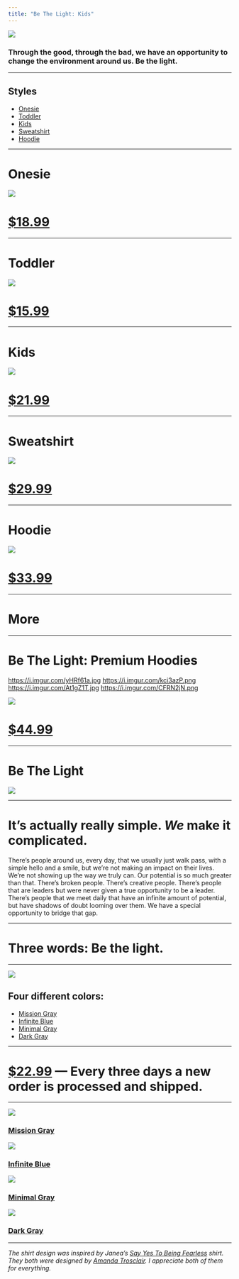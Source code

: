 ```yaml
---
title: "Be The Light: Kids"
---
```


![][image-1]

### Through the good, through the bad, we have an opportunity to change the environment around us. Be the light.

---- 

## Styles

- [Onesie][1]
- [Toddler][2]
- [Kids][3]
- [Sweatshirt][4]
- [Hoodie][5]

---- 

# Onesie

![][image-2]

# [$18.99][6]

---- 

# Toddler

![][image-3]

# [$15.99][7]

---- 

# Kids

![][image-4]

# [$21.99][8]

---- 

# Sweatshirt

![][image-5]

# [$29.99][9]

---- 

# Hoodie

![][image-6]

# [$33.99][10]

---- 

# More

---- 

# Be The Light: Premium Hoodies

https://i.imgur.com/yHRf61a.jpg
https://i.imgur.com/kci3azP.png
https://i.imgur.com/At1gZ1T.jpg
https://i.imgur.com/CFRN2jN.png

![][image-7]

# [$44.99][11]

---- 

# Be The Light

![][image-8]

---- 

# It’s actually really simple. *We* make it complicated.

There’s people around us, every day, that we usually just walk pass, with a simple hello and a smile, but we’re not making an impact on their lives. We’re not showing up the way we truly can. Our potential is so much greater than that. There’s broken people. There’s creative people. There’s people that are leaders but were never given a true opportunity to be a leader. There’s people that we meet daily that have an infinite amount of potential, but have shadows of doubt looming over them. We have a special opportunity to bridge that gap.

---- 

# Three words: **Be the light.**

---- 

![][image-9]

## Four different colors:

- [Mission Gray][12]
- [Infinite Blue][13]
- [Minimal Gray][14]
- [Dark Gray][15]

---- 

# [$22.99][16] — Every three days a new order is processed and shipped.

---- 

![][image-10]

### [Mission Gray][17]

![][image-11]

### [Infinite Blue][18]

![][image-12]

### [Minimal Gray][19]

![][image-13]

### [Dark Gray][20]

---- 

*The shirt design was inspired by Janea’s [Say Yes To Being Fearless][21] shirt. They both were designed by [Amanda Trosclair][22]. I appreciate both of them for everything.*

[1]:	https://teespring.com/be-the-light-for-kids
[2]:	https://teespring.com/be-the-light-for-kids
[3]:	https://teespring.com/be-the-light-for-kids
[4]:	https://teespring.com/be-the-light-for-kids
[5]:	https://teespring.com/be-the-light-for-kids
[6]:	https://teespring.com/be-the-light-for-kids
[7]:	https://teespring.com/be-the-light-for-kids
[8]:	https://teespring.com/be-the-light-for-kids
[9]:	https://teespring.com/be-the-light-for-kids
[10]:	https://teespring.com/be-the-light-for-kids
[11]:	https://teespring.com/premium-light-hoodie?pid=227&cid=2665
[12]:	https://nshp.xyz/2vFzpyJ
[13]:	https://nshp.xyz/2vFzpyJ
[14]:	https://nshp.xyz/2vFzpyJ
[15]:	https://nshp.xyz/2vFzpyJ
[16]:	https://nshp.xyz/2vFzpyJ
[17]:	https://nshp.xyz/2vFzpyJ
[18]:	https://nshp.xyz/2vFzpyJ
[19]:	https://nshp.xyz/2vFzpyJ
[20]:	https://nshp.xyz/2vFzpyJ
[21]:	https://www.bonfire.com/say-yes-to-being-fearless/
[22]:	https://www.facebook.com/profile.php?id=100000458017353

[image-1]:	https://vangogh.teespring.com/v3/image/xdDLO7lpsRNhPA70dK3GXUktIMo/480/560.jpg
[image-2]:	https://vangogh.teespring.com/v3/image/c5SLo1osxLeVbPyswFt3hGPLuIU/480/560.jpg
[image-3]:	https://vangogh.teespring.com/v3/image/eAB-BdZAh7uoSHARTsVFSxZ1LpQ/480/560.jpg
[image-4]:	https://vangogh.teespring.com/v3/image/nvdQnOcQClwWdPsqTdzEInx3I0E/480/560.jpg
[image-5]:	https://vangogh.teespring.com/v3/image/W3RGzXatEmhakdXB1GLe53cqdBI/480/560.jpg
[image-6]:	https://vangogh.teespring.com/v3/image/6ppYx36pY2DDzyS08fDlxzjicU4/480/560.jpg
[image-7]:	https://i.imgur.com/RKYWznh.jpg
[image-8]:	https://i.imgur.com/93acvjN.png
[image-9]:	https://i.imgur.com/jXBesPg.png
[image-10]:	https://i.imgur.com/g7QLxoL.png
[image-11]:	https://i.imgur.com/Rd4EkZ4.png
[image-12]:	https://i.imgur.com/L53FMw6.png
[image-13]:	https://i.imgur.com/6iKwIj2.png